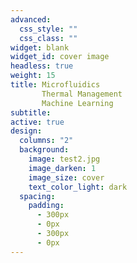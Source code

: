 ```yaml
---
advanced:
  css_style: ""
  css_class: ""
widget: blank
widget_id: cover image
headless: true
weight: 15
title: Microfluidics 
       Thermal Management 
       Machine Learning
subtitle: 
active: true
design:
  columns: "2"
  background:
    image: test2.jpg
    image_darken: 1
    image_size: cover
    text_color_light: dark
  spacing:
    padding:
      - 300px
      - 0px
      - 300px
      - 0px
---
```

